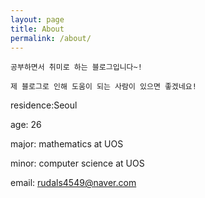 ```yaml
---
layout: page
title: About
permalink: /about/
---
```


```
공부하면서 취미로 하는 블로그입니다~!

제 블로그로 인해 도움이 되는 사람이 있으면 좋겠네요!
```

residence:Seoul

age: 26

major: mathematics at UOS

minor: computer science at UOS

email: rudals4549@naver.com
